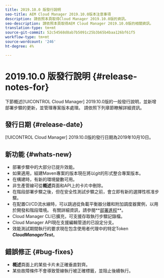 ```yaml
---
title: 2019.10.0 版發行說明
seo-title: AEM Cloud Manager 2019.10.0版本注意事項
description: 請依照本頁取得Cloud Manager 2019.10.0版的資訊。
seo-description: 請依照本頁取得AEM Cloud Manager 2019.10.0版的相關資訊。
translation-type: tm+mt
source-git-commit: 52c54568d8ab7b5091c25b3b65b4baa126bf61f5
workflow-type: tm+mt
source-wordcount: '246'
ht-degree: 4%

---
```


# 2019.10.0 版發行說明 {#release-notes-for}

下節概述[!UICONTROL Cloud Manager] 2019.10.0版的一般發行說明，並新增部署步驟的更新，並管理專案版本處理。
請依照下列章節瞭解詳細資訊。

## 發行日期 {#release-date}

[!UICONTROL Cloud Manager] 2019.10.0版的發行日期為2019年10月10日。

## 新功能 {#whats-new}

* 部署步驟中的大部分已提升效能。
* 如果適用，組建Maven專案的版本現在將以git的形式整合專案版本。
* 在構建時，有新的環境變數可用。
* 非生產管線可從&#x200B;**概述**&#x200B;頁面和API上的卡片中刪除。
* 在階段部署步驟之後，但在安全性測試步驟之前，會立即有新的選擇性核准步驟。
* 在配置CI/CD流水線時，可以跳過從負載平衡器分離和附加調度器實例，以用於開發和階段環境。
有關詳細資訊，請參閱**[部署進程](deploying-code.md#deployment-process)**。
* Cloud Manager CLI已擴充，可支援存取執行步驟記錄檔。
* Cloud Manager API現在支援編輯管道的已設定分支。
* 效能測試期間執行的要求現在包含使用者代理中的特定Token ***CloudManagerTest***。

## 錯誤修正 {#bug-fixes}

* **概述**&#x200B;頁面上的某些卡片未正確垂直對齊。
* 某些故障條件不會導致管線執行被正確標籤，並阻止後續執行。
